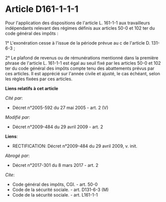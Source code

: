 # Article D161-1-1-1

Pour l'application des dispositions de l'article L. 161-1-1 aux travailleurs indépendants relevant des régimes définis aux
articles 50-0 et 102 ter du code général des impôts : 

1° L'exonération cesse à l'issue de la période prévue au c de l'article D. 131-6-3 ; 

2° Le plafond de revenus ou de rémunérations mentionné dans la première phrase de l'article L. 161-1-1 est égal au seuil fixé
par les articles 50-0 et 102 ter du code général des impôts compte tenu des abattements prévus par ces articles. Il est
apprécié sur l'année civile et ajusté, le cas échéant, selon les règles fixées par ces articles.

**Liens relatifs à cet article**

_Cité par_:

  - Décret n°2005-592 du 27 mai 2005 - art. 2 (V)

_Modifié par_:

  - Décret n°2009-484 du 29 avril 2009 - art. 2

**Liens**:

  - RECTIFICATION: Décret n°2009-484 du 29 avril 2009, v. init.

_Abrogé par_:

  - Décret n°2017-301 du 8 mars 2017 - art. 2

_Cite_:

  - Code général des impôts, CGI. - art. 50-0
  - Code de la sécurité sociale. - art. D131-6-3 (M)
  - Code de la sécurité sociale. - art. L161-1-1
